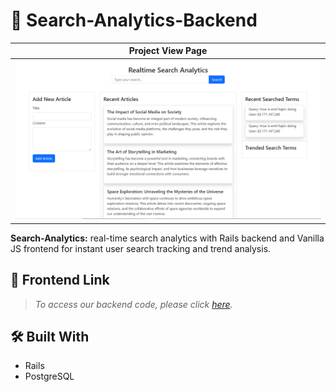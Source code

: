# 📖 Search-Analytics-Backend

| Project View Page                                                                                                       |
| ----------------------------------------------------------------------------------------------------------------------- |
| <div align="center" width="auto"><img alt="Finance-Tracker login" src="./project-img.PNG"/></div> |

**Search-Analytics:** real-time search analytics with Rails backend and Vanilla JS frontend for instant user search tracking and trend analysis.



## 🔗 Frontend Link 
  > _To access our backend code, please click [here](https://github.com/ab-noori/Search-Analytics-Frontend)._


## 🛠 Built With 

  <ul>
    <li>Rails</li>
    <li>PostgreSQL</li>
  </ul>
